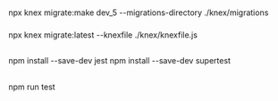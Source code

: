 ###  
npx knex migrate:make dev_5 --migrations-directory ./knex/migrations

###
npx knex migrate:latest --knexfile ./knex/knexfile.js

## 
npm install --save-dev jest
npm install --save-dev supertest

##
npm run test